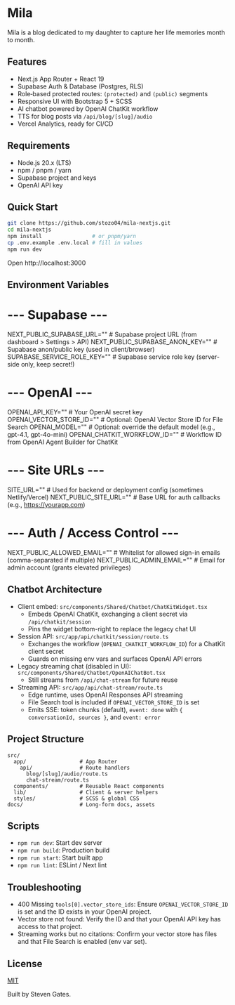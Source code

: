 # Mila

Mila is a blog dedicated to my daughter to capture her life memories month to month.

## Features

- Next.js App Router + React 19
- Supabase Auth & Database (Postgres, RLS)
- Role‑based protected routes: `(protected)` and `(public)` segments
- Responsive UI with Bootstrap 5 + SCSS
- AI chatbot powered by OpenAI ChatKit workflow
- TTS for blog posts via `/api/blog/[slug]/audio`
- Vercel Analytics, ready for CI/CD

## Requirements

- Node.js 20.x (LTS)
- npm / pnpm / yarn
- Supabase project and keys
- OpenAI API key

## Quick Start

```bash
git clone https://github.com/stozo04/mila-nextjs.git
cd mila-nextjs
npm install                # or pnpm/yarn
cp .env.example .env.local # fill in values
npm run dev
```

Open http://localhost:3000

## Environment Variables
# --- Supabase ---
NEXT_PUBLIC_SUPABASE_URL=""          # Supabase project URL (from dashboard > Settings > API)
NEXT_PUBLIC_SUPABASE_ANON_KEY=""     # Supabase anon/public key (used in client/browser)
SUPABASE_SERVICE_ROLE_KEY=""         # Supabase service role key (server-side only, keep secret!)
# --- OpenAI ---
OPENAI_API_KEY=""                    # Your OpenAI secret key
OPENAI_VECTOR_STORE_ID=""            # Optional: OpenAI Vector Store ID for File Search
OPENAI_MODEL=""                      # Optional: override the default model (e.g., gpt-4.1, gpt-4o-mini)
OPENAI_CHATKIT_WORKFLOW_ID=""        # Workflow ID from OpenAI Agent Builder for ChatKit
# --- Site URLs ---
SITE_URL=""                          # Used for backend or deployment config (sometimes Netlify/Vercel)
NEXT_PUBLIC_SITE_URL=""              # Base URL for auth callbacks (e.g., https://yourapp.com)
# --- Auth / Access Control ---
NEXT_PUBLIC_ALLOWED_EMAIL=""         # Whitelist for allowed sign-in emails (comma-separated if multiple)
NEXT_PUBLIC_ADMIN_EMAIL=""           # Email for admin account (grants elevated privileges)

## Chatbot Architecture

- Client embed: `src/components/Shared/Chatbot/ChatKitWidget.tsx`
  - Embeds OpenAI ChatKit, exchanging a client secret via `/api/chatkit/session`
  - Pins the widget bottom-right to replace the legacy chat UI
- Session API: `src/app/api/chatkit/session/route.ts`
  - Exchanges the workflow (`OPENAI_CHATKIT_WORKFLOW_ID`) for a ChatKit client secret
  - Guards on missing env vars and surfaces OpenAI API errors
- Legacy streaming chat (disabled in UI): `src/components/Shared/Chatbot/OpenAIChatBot.tsx`
  - Still streams from `/api/chat-stream` for future reuse
- Streaming API: `src/app/api/chat-stream/route.ts`
  - Edge runtime, uses OpenAI Responses API streaming
  - File Search tool is included if `OPENAI_VECTOR_STORE_ID` is set
  - Emits SSE: token chunks (default), `event: done` with `{ conversationId, sources }`, and `event: error`

## Project Structure

```
src/
  app/                 # App Router
    api/               # Route handlers
      blog/[slug]/audio/route.ts
      chat-stream/route.ts
  components/          # Reusable React components
  lib/                 # Client & server helpers
  styles/              # SCSS & global CSS
docs/                  # Long‑form docs, assets
```

## Scripts

- `npm run dev`: Start dev server
- `npm run build`: Production build
- `npm run start`: Start built app
- `npm run lint`: ESLint / Next lint

## Troubleshooting

- 400 Missing `tools[0].vector_store_ids`: Ensure `OPENAI_VECTOR_STORE_ID` is set and the ID exists in your OpenAI project.
- Vector store not found: Verify the ID and that your OpenAI API key has access to that project.
- Streaming works but no citations: Confirm your vector store has files and that File Search is enabled (env var set).

## License

[MIT](LICENSE)

Built by Steven Gates.
